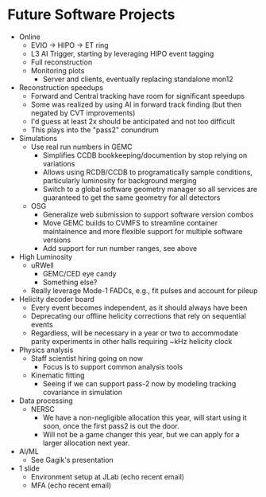 # Future Software Projects

* Online
  * EVIO -> HIPO -> ET ring
  * L3 AI Trigger, starting by leveraging HIPO event tagging
  * Full reconstruction
  * Monitoring plots
    * Server and clients, eventually replacing standalone mon12
* Reconstruction speedups
  * Forward and Central tracking have room for significant speedups
  * Some was realized by using AI in forward track finding (but then negated by CVT improvements)
  * I'd guess at least 2x should be anticipated and not too difficult
  * This plays into the "pass2" conundrum
* Simulations
  * Use real run numbers in GEMC
    * Simplifies CCDB bookkeeping/documention by stop relying on variations
    * Allows using RCDB/CCDB to programatically sample conditions, particularly luminosity for background merging 
    * Switch to a global software geometry manager so all services are guaranteed to get the same geometry for all detectors
  * OSG
    * Generalize web submission to support software version combos
    * Move GEMC builds to CVMFS to streamline container maintainence and more flexible support for multiple software versions
    * Add support for run number ranges, see above
* High Luminosity
  * uRWell
    * GEMC/CED eye candy
    * Something else?
  * Really leverage Mode-1 FADCs, e.g., fit pulses and account for pileup
* Helicity decoder board
  * Every event becomes independent, as it should always have been
  * Deprecating our offline helicity corrections that rely on sequential events
  * Regardless, will be necessary in a year or two to accommodate parity experiments in other halls requiring ~kHz helicity clock
* Physics analysis
  * Staff scientist hiring going on now
    * Focus is to support common analysis tools
  * Kinematic fitting
    * Seeing if we can support pass-2 now by modeling tracking covariance in simulation
* Data processing
  * NERSC
    * We have a non-negligible allocation this year, will start using it soon, once the first pass2 is out the door.
    * Will not be a game changer this year, but we can apply for a larger allocation next year.
* AI/ML
  * See Gagik's presentation
* 1 slide
  * Environment setup at JLab (echo recent email) 
  * MFA (echo recent email)
